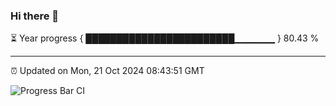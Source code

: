 ### Hi there 👋

⏳ Year progress { ████████████████████████▁▁▁▁▁▁ } 80.43 %

---

⏰ Updated on Mon, 21 Oct 2024 08:43:51 GMT

![Progress Bar CI](https://github.com/IshwaranRudhara/GIT-ACTION/workflows/Progress%20Bar%20CI/badge.svg)
